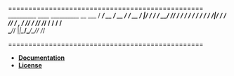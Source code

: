 ================================================
	   __________  ____  __________  __  ___
	  / ____/ __ \/ __ \/ ____/ __ \/  |/  /
	 / / __/ /_/ / / / / /   / / / / /|_/ / 
	/ /_/ / _, _/ /_/ / /___/ /_/ / /  / /  
	\____/_/ |_|\____/\____/\____/_/  /_/   
	                                        
================================================

<ul>
	<li><strong><a href="https://github.com/s-salim/grocom/wiki">Documentation</a></strong></li>
	<li><strong><a href="https://github.com/s-salim/grocom/blob/master/LICENSE.md">License</a></strong></li>
</ul>